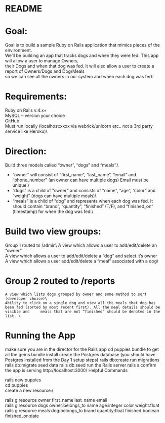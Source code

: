 # README

# Goal: 
Goal is to build a sample Ruby on Rails application that mimics pieces of the environment.\
We’ll be building an app that tracks dogs and when they were fed. This app will allow a user to manage Owners,\
their Dogs and when that dog was fed.  It will also allow a user to create a report of Owners/Dogs and Dog/Meals\
so we can see all the owners in our system and when each dog was fed.


# Requirements:
Ruby on Rails v:4.x+\
MySQL – version your choice\
GitHub\
Must run locally (localhost:xxxx via webrick/unicorn etc..  not a 3rd party service like Heroku)\


# Direction:
Build three models called “owner”, “dogs” and “meals”.\
-	“owner” will consist of “first_name”, “last_name”, “email” and “phone_number” (an owner can have multiple dogs) Email must be unique.\
-	“dogs” is a child of “owner” and consists of “name”, “age”, “color” and “weight” (dogs can have multiple meals)\
-	“meals” is a child of “dog” and represents when each dog was fed. It should contain “brand”, “quantity”, “finished” (T/F), and “finished_on” (timestamp) for when the dog was fed.\

# Build two view groups:
Group 1 routed to /admin\ 
A view which allows a user to add/edit/delete an “owner”\
A view which allows a user to add/edit/delete a “dog” and select it’s owner\
A view which allows a user add/edit/delete a “meal” associated with a dog\

# Group 2 routed to /reports
	A view which lists dogs grouped by owner and some method to sort (developer choice)\
	Ability to click on a single dog and view all the meals that dog has been fed (sorted by most recent first). All the meal details should be visible and     meals that are not “finished” should be denoted in the list. \

# Running the App
make sure you are in the director for the Rails app
cd puppies
bundle to get all the gems
bundle install
create the Postgres database (you should have Postgres installed from the Day 1 setup steps)
rails db:create
run migrations
rails db:migrate
seed data
rails db:seed
run the Rails server
rails s
confirm the app is serving
http://localhost:3000/
Helpful Commands

rails new puppies\
cd puppies\
create a new resource:\

rails g resource owner first_name last_name email\
rails g resource dogs owner:belongs_to name age:integer color weight:float\
rails g resource meals dog:belongs_to brand quantity:float finished:boolean finished_on:date





